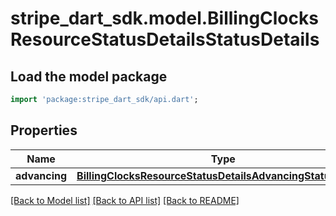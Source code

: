 # stripe_dart_sdk.model.BillingClocksResourceStatusDetailsStatusDetails

## Load the model package
```dart
import 'package:stripe_dart_sdk/api.dart';
```

## Properties
Name | Type | Description | Notes
------------ | ------------- | ------------- | -------------
**advancing** | [**BillingClocksResourceStatusDetailsAdvancingStatusDetails**](BillingClocksResourceStatusDetailsAdvancingStatusDetails.md) |  | [optional] 

[[Back to Model list]](../README.md#documentation-for-models) [[Back to API list]](../README.md#documentation-for-api-endpoints) [[Back to README]](../README.md)


